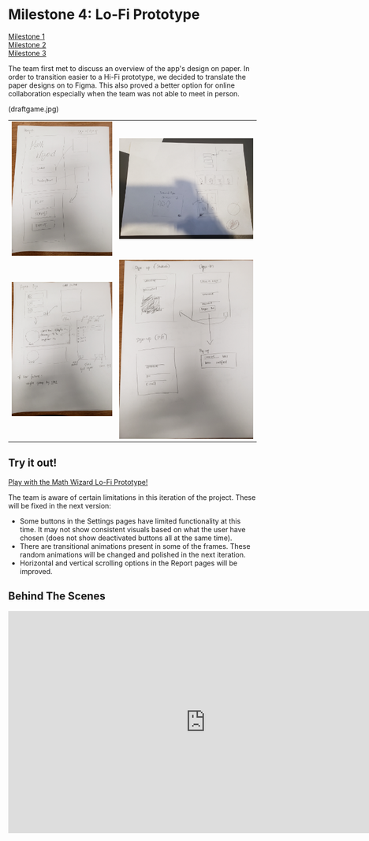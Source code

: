 # Milestone 4: Lo-Fi Prototype

[Milestone 1](https://irezystible.github.io/620project/Milestone1)
<br> [Milestone 2](https://irezystible.github.io/620project/Milestone2)
<br> [Milestone 3](https://irezystible.github.io/620project/Milestone3)

The team first met to discuss an overview of the app's design on paper. In order to transition easier to a Hi-Fi prototype, we decided to translate the paper designs on to Figma. This also proved a better option for online collaboration especially when the team was not able to meet in person.

(draftgame.jpg)

|  | |
| :---:              | :---: |
| ![Picture of homepage draft](drafthome.jpg)   | ![Picture of gameplay draft](draftgame.jpg)   |
| ![Picture of report pages draft](draftreport.jpg) | ![Picture of sign in pages draft](draftsignin.jpg) |

## Try it out!

[Play with the Math Wizard Lo-Fi Prototype!](https://www.figma.com/proto/J2jEOUF4xTHsIh4KchPEfO/Math-wizard-e?node-id=53%3A386&scaling=scale-down)

The team is aware of certain limitations in this iteration of the project. These will be fixed in the next version:
* Some buttons in the Settings pages have limited functionality at this time. It may not show consistent visuals based on what the user have chosen (does not show deactivated buttons all at the same time).
* There are transitional animations present in some of the frames. These random animations will be changed and polished in the next iteration.
* Horizontal and vertical scrolling options in the Report pages will be improved.

## Behind The Scenes

<iframe style="border: none;" width="800" height="450" src="https://www.figma.com/embed?embed_host=share&url=https%3A%2F%2Fwww.figma.com%2Ffile%2FJ2jEOUF4xTHsIh4KchPEfO%2FMath-wizard-e%3Fnode-id%3D0%253A1" allowfullscreen></iframe>


